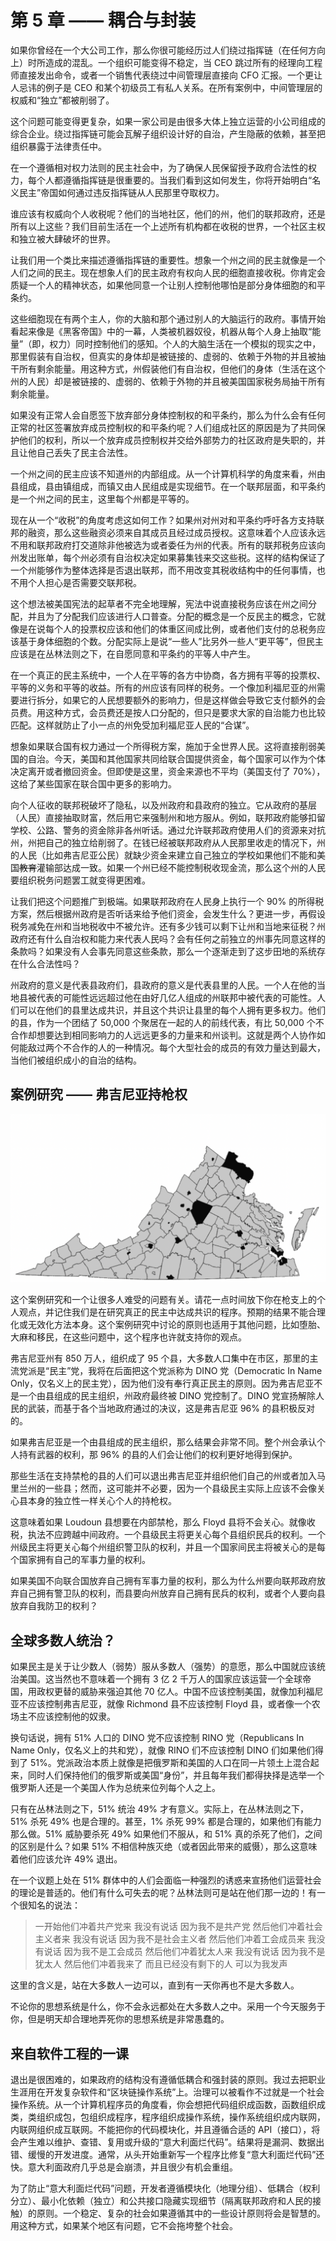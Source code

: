 # 第 5 章 —— 耦合与封装

如果你曾经在一个大公司工作，那么你很可能经历过人们绕过指挥链（在任何方向上）时所造成的混乱。一个组织可能变得不稳定，当 CEO 跳过所有的经理向工程师直接发出命令，或者一个销售代表绕过中间管理层直接向 CFO 汇报。一个更让人忌讳的例子是 CEO 和某个初级员工有私人关系。在所有案例中，中间管理层的权威和“独立”都被削弱了。

这个问题可能变得更复杂，如果一家公司是由很多大体上独立运营的小公司组成的综合企业。绕过指挥链可能会瓦解子组织设计好的自治，产生隐蔽的依赖，甚至把组织暴露于法律责任中。

在一个遵循相对权力法则的民主社会中，为了确保人民保留授予政府合法性的权力，每个人都遵循指挥链是很重要的。当我们看到这如何发生，你将开始明白“名义民主”帝国如何通过违反指挥链从人民那里夺取权力。

谁应该有权威向个人收税呢？他们的当地社区，他们的州，他们的联邦政府，还是所有以上这些？我们目前生活在一个上述所有机构都在收税的世界，一个社区主权和独立被大肆破坏的世界。

让我们用一个类比来描述遵循指挥链的重要性。想象一个州之间的民主就像是一个人们之间的民主。现在想象人们的民主政府有权向人民的细胞直接收税。你肯定会质疑一个人的精神状态，如果他同意一个让别人控制他哪怕是部分身体细胞的和平条约。

这些细胞现在有两个主人，你的大脑和那个通过别人的大脑运行的政府。事情开始看起来像是《黑客帝国》中的一幕，人类被机器奴役，机器从每个人身上抽取“能量”（即，权力）同时控制他们的感知。个人的大脑生活在一个模拟的现实之中，那里假装有自治权，但真实的身体却是被链接的、虚弱的、依赖于外物的并且被抽干所有剩余能量。用这种方式，州假装他们有自治权，但他们的身体（生活在这个州的人民）却是被链接的、虚弱的、依赖于外物的并且被美国国家税务局抽干所有剩余能量。

如果没有正常人会自愿签下放弃部分身体控制权的和平条约，那么为什么会有任何正常的社区签署放弃成员控制权的和平条约呢？人们组成社区的原因是为了共同保护他们的权利，所以一个放弃成员控制权并交给外部势力的社区政府是失职的，并且让他自己丢失了民主合法性。

一个州之间的民主应该不知道州的内部组成。从一个计算机科学的角度来看，州由县组成，县由镇组成，而镇又由人民组成是实现细节。在一个联邦层面，和平条约是一个州之间的民主，这里每个州都是平等的。

现在从一个“收税”的角度考虑这如何工作？如果州对州对和平条约呼吁各方支持联邦的融资，那么这些融资必须来自其成员且经过成员授权。这意味着个人应该永远不用和联邦政府打交道除非他被选为或者委任为州的代表。所有的联邦税务应该向州发出账单，每个州必须有自治权决定如果募集钱来交这些税。这样的结构保证了一个州能够作为整体选择是否退出联邦，而不用改变其税收结构中的任何事情，也不用个人担心是否需要交联邦税。

这个想法被美国宪法的起草者不完全地理解，宪法中说直接税务应该在州之间分配，并且为了分配我们应该进行人口普查。分配的概念是一个反民主的概念，它就像是在说每个人的投票权应该和他们的体重区间成比例，或者他们支付的总税务应该基于身体细胞的个数。分配实际上是说“一些人”比另外一些人“更平等”，但民主应该是在丛林法则之下，在自愿同意和平条约的平等人中产生。

在一个真正的民主系统中，一个人在平等的各方中协商，各方拥有平等的投票权、平等的义务和平等的收益。所有的州应该有同样的税务。一个像加利福尼亚的州需要进行拆分，如果它的人民想要额外的影响力，但是这样做会导致它支付额外的会员费。用这种方式，会员费还是按人口分配的，但只是要求大家的自治能力也比较匹配。这样就防止了小一点的州免受加利福尼亚人民的“合谋”。

想象如果联合国有权力通过一个所得税方案，施加于全世界人民。这将直接削弱美国的自治。今天，美国和其他国家共同给联合国提供资金，每个国家可以作为个体决定离开或者撤回资金。但即使是这里，资金来源也不平均（美国支付了 70%），这给了某些国家在联合国中更多的影响力。

向个人征收的联邦税破坏了隐私，以及州政府和县政府的独立。它从政府的基层（人民）直接抽取财富，然后用它来强制州和地方服从。例如，联邦政府能够扣留学校、公路、警务的资金除非各州听话。通过允许联邦政府使用人们的资源来对抗州，州把自己的独立给削弱了。在钱已经被联邦政府从人民那里收走的情况下，州的人民（比如弗吉尼亚公民）就缺少资金来建立自己独立的学校如果他们不能和美国~~教育~~灌输部达成一致。如果一个州已经不能控制税收现金流，那么这个州的人民要组织税务问题罢工就变得更困难。

让我们把这个问题推广到极端。如果联邦政府在人民身上执行一个 90% 的所得税方案，然后根据州政府是否听话来给予他们资金，会发生什么？更进一步，再假设税务减免在州和当地税收中不被允许。还有多少钱可以剩下让州和当地来征税？州政府还有什么自治权和能力来代表人民吗？会有任何之前独立的州事先同意这样的条款吗？如果没有人会事先同意这些条款，那么一个逐渐走到了这步田地的系统存在什么合法性吗？

州政府的意义是代表县政府们，县政府的意义是代表县里的人民。一个人在他的当地县被代表的可能性远远超过他在由好几亿人组成的州联邦中被代表的可能性。人们可以在他们的县里达成共识，并且这个共识让县里的每个人拥有更多权力。他们的县，作为一个团结了 50,000 个聚居在一起的人的前线代表，有比 50,000 个不合作却想要达到相同影响力的人远远更多的力量来和州谈判。这就是两个人协作如何能敌过两个不合作的人的一种情况。每个大型社会的成员的有效力量达到最大，当他们被组织成小的自治的结构。

## 案例研究 —— 弗吉尼亚持枪权

![](_media/05_Coupling_and_Encapsulation_gun_rights.png)

这个案例研究和一个让很多人难受的问题有关。请花一点时间放下你在枪支上的个人观点，并记住我们是在研究真正的民主中达成共识的程序。预期的结果不能合理化或无效化方法本身。这个案例研究中讨论的原则也适用于其他问题，比如堕胎、大麻和移民，在这些问题中，这个程序也许就支持你的观点。

弗吉尼亚州有 850 万人，组织成了 95 个县，大多数人口集中在市区，那里的主流党派是“民主”党，我将在后面把这个党派称为 DINO 党（Democratic In Name Only，仅名义上的民主党），因为他们没有奉行真正民主的原则。因为弗吉尼亚不是一个由县组成的民主组织，州政府最终被 DINO 党控制了。DINO 党宣扬解除人民的武装，而基于各个当地政府通过的决议，这是弗吉尼亚 96% 的县积极反对的。

如果弗吉尼亚是一个由县组成的民主组织，那么结果会非常不同。整个州会承认个人持有武器的权利，那 96% 的县的人们会让他们的权利更好地得到保护。

那些生活在支持禁枪的县的人们可以退出弗吉尼亚并组织他们自己的州或者加入马里兰州的一些县；然而，这可能并不必要，因为一个县级民主实际上应该不会像关心县本身的独立性一样关心个人的持枪权。

这意味着如果 Loudoun 县想要在内部禁枪，那么 Floyd 县将不会关心。就像收税，执法不应跨越中间政府。一个县级民主将更关心每个县组织民兵的权利。一个州级民主将更关心每个州组织警卫队的权利，并且一个国家间民主将被关心的是每个国家拥有自己的军事力量的权利。

如果美国不向联合国放弃自己拥有军事力量的权利，那么为什么州要向联邦政府放弃自己拥有警卫队的权利，而县要向州放弃自己拥有民兵的权利，或者个人要向县放弃自我防卫的权利？

## 全球多数人统治？

如果民主是关于让少数人（弱势）服从多数人（强势）的意愿，那么中国就应该统治美国。这当然也不意味着一个拥有 3 亿 2 千万人的国家应该运营一个全球帝国，用政权更替的威胁来强迫其他 70 亿人。中国不应该控制美国，就像加利福尼亚不应该控制弗吉尼亚，就像 Richmond 县不应该控制 Floyd 县，或者像一个农场主不应该控制他的奴隶。

换句话说，拥有 51% 人口的 DINO 党不应该控制 RINO 党（Republicans In Name Only，仅名义上的共和党），就像 RINO 们不应该控制 DINO 们如果他们得到了 51%。党派政治本质上就像是把俄罗斯和美国的人口在同一片领土上混合起来，同时人们保持他们的俄罗斯或美国“身份”，并且每年我们都得抉择是选举一个俄罗斯人还是一个美国人作为总统来位列每个人之上。

只有在丛林法则之下，51% 统治 49% 才有意义。实际上，在丛林法则之下，51% 杀死 49% 也是合理的。甚至，1% 杀死 99% 都是合理的，如果他们有能力那么做。51% 威胁要杀死 49% 如果他们不服从，和 51% 真的杀死了他们，之间的区别是什么？如果 51% 不相信种族灭绝（或者因此带来的威慑），那么这意味着他们应该允许 49% 退出。

在一个议题上处在 51% 群体中的人们会面临一种强烈的诱惑来宣扬他们运营社会的理论是普适的。他们有什么可失去的呢？丛林法则可是站在他们那一边的！有一个很知名的说法：

> 一开始他们冲着共产党来
> 我没有说话
> 因为我不是共产党
> 然后他们冲着社会主义者来
> 我没有说话
> 因为我不是社会主义者
> 然后他们冲着工会成员来
> 我没有说话
> 因为我不是工会成员
> 然后他们冲着犹太人来
> 我没有说话
> 因为我不是犹太人
> 然后他们冲着我来了
> 而且已经没有剩下的人
> 可以为我发声

这里的含义是，站在大多数人一边可以，直到有一天你再也不是大多数人。

不论你的思想系统是什么，你不会永远都处在大多数人之中。采用一个今天服务于你，但是明天却合理地弄死你的思想系统是非常愚蠢的。

## 来自软件工程的一课

退出是很困难的，如果政府的结构没有遵循低耦合和强封装的原则。我过去把职业生涯用在开发复杂软件和“区块链操作系统”上。治理可以被看作不过就是一个社会操作系统。从一个计算机程序员的角度看，你会想把代码组织成函数，函数组织成类，类组织成包，包组织成程序，程序组织成操作系统，操作系统组织成内联网，内联网组织成互联网。不能把你的代码模块化，并且遵循合适的 API（接口），将会产生难以维护、查错、复用或升级的“意大利面烂代码”。结果将是漏洞、数据出错、缓慢的开发进度。通常，从头开始重新写一个程序比修复“意大利面烂代码”还快。意大利面政府几乎总是会崩溃，并且很少有机会重组。

为了防止“意大利面烂代码”问题，开发者遵循模块化（地理分组）、低耦合（权利分立）、最小化依赖（独立）和公共接口隐藏实现细节（隔离联邦政府和人民的接触）的原则。一个稳定、复杂的社会如果遵循其中的一些设计原则将会是智慧的。用这种方式，如果某个地区有问题，它不会拖垮整个社会。

